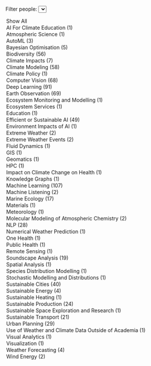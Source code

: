 <label for="tagFilter">Filter people:</label>
<select id="tagFilter">
<option value="all">Show All</option>
<option value="AI For Climate Education">AI For Climate Education (1)</option>
<option value="Atmospheric Science">Atmospheric Science (1)</option>
<option value="AutoML">AutoML (3)</option>
<option value="Bayesian Optimisation">Bayesian Optimisation (5)</option>
<option value="Biodiversity">Biodiversity (56)</option>
<option value="Climate Impacts">Climate Impacts (7)</option>
<option value="Climate Modeling">Climate Modeling (58)</option>
<option value="Climate Policy">Climate Policy (1)</option>
<option value="Computer Vision">Computer Vision (68)</option>
<option value="Deep Learning">Deep Learning (91)</option>
<option value="Earth Observation">Earth Observation (69)</option>
<option value="Ecosystem Monitoring and Modelling">Ecosystem Monitoring and Modelling (1)</option>
<option value="Ecosystem Services">Ecosystem Services (1)</option>
<option value="Education">Education (1)</option>
<option value="Efficient or Sustainable AI">Efficient or Sustainable AI (49)</option>
<option value="Environment Impacts of AI">Environment Impacts of AI (1)</option>
<option value="Extreme Weather">Extreme Weather (2)</option>
<option value="Extreme Weather Events">Extreme Weather Events (2)</option>
<option value="Fluid Dynamics">Fluid Dynamics (1)</option>
<option value="GIS">GIS (1)</option>
<option value="Geomatics">Geomatics (1)</option>
<option value="HPC">HPC (1)</option>
<option value="Impact on Climate Change on Health">Impact on Climate Change on Health (1)</option>
<option value="Knowledge Graphs">Knowledge Graphs (1)</option>
<option value="Machine Learning">Machine Learning (107)</option>
<option value="Machine Listening">Machine Listening (2)</option>
<option value="Marine Ecology">Marine Ecology (17)</option>
<option value="Materials">Materials (1)</option>
<option value="Meteorology">Meteorology (1)</option>
<option value="Molecular Modeling of Atmospheric Chemistry">Molecular Modeling of Atmospheric Chemistry (2)</option>
<option value="NLP">NLP (28)</option>
<option value="Numerical Weather Prediction">Numerical Weather Prediction (1)</option>
<option value="One Health">One Health (1)</option>
<option value="Public Health">Public Health (1)</option>
<option value="Remote Sensing">Remote Sensing (1)</option>
<option value="Soundscape Analysis">Soundscape Analysis (19)</option>
<option value="Spatial Analysis">Spatial Analysis (1)</option>
<option value="Species Distribution Modelling">Species Distribution Modelling (1)</option>
<option value="Stochastic Modelling and Distributions">Stochastic Modelling and Distributions (1)</option>
<option value="Sustainable Cities">Sustainable Cities (40)</option>
<option value="Sustainable Energy">Sustainable Energy (4)</option>
<option value="Sustainable Heating">Sustainable Heating (1)</option>
<option value="Sustainable Production">Sustainable Production (24)</option>
<option value="Sustainable Space Exploration and Research">Sustainable Space Exploration and Research (1)</option>
<option value="Sustainable Transport">Sustainable Transport (21)</option>
<option value="Urban Planning">Urban Planning (29)</option>
<option value="Use of Weather and Climate Data Outside of Academia">Use of Weather and Climate Data Outside of Academia (1)</option>
<option value="Visual Analytics">Visual Analytics (1)</option>
<option value="Visualization">Visualization (1)</option>
<option value="Weather Forecasting">Weather Forecasting (4)</option>
<option value="Wind Energy">Wind Energy (2)</option></select>

<script>
        document.getElementById('tagFilter').addEventListener('change', function () {
            const selectedTag = this.value;
            document.querySelectorAll('.content').forEach(div => {
                const tags = div.getAttribute('data-tags').split(',');
                if (selectedTag === 'all' || tags.includes(selectedTag)) {
                    div.classList.remove('hidden');
                } else {
                    div.classList.add('hidden');
                }
            });
        });
</script>

